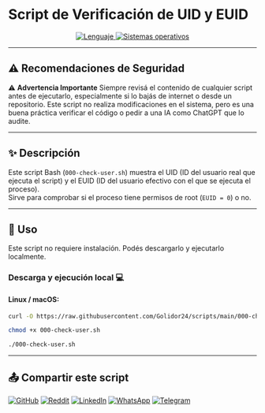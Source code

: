 # Script de Verificación de UID y EUID

<p align="center">
    <a href="https://www.man7.org/linux/man-pages/man1/bash.1.html">
        <img src="https://img.shields.io/badge/Lenguaje-Bash-4EAA25?style=flat&logo=gnubash&labelColor=363D44" alt="Lenguaje">
    </a>
    <a href="https://www.debian.org/">
        <img src="https://img.shields.io/badge/OS-Linux%20%7C%20Debian-blue?style=flat&logoColor=b0c0c0&labelColor=363D44" alt="Sistemas operativos">
    </a>
</p>

---

## ⚠️ Recomendaciones de Seguridad

⚠️ **Advertencia Importante** 
Siempre revisá el contenido de cualquier script antes de ejecutarlo, especialmente si lo bajás de internet o desde un repositorio. Este script no realiza modificaciones en el sistema, pero es una buena práctica verificar el código o pedir a una IA como ChatGPT que lo audite.

---

## ✨ Descripción

Este script Bash (`000-check-user.sh`) muestra el UID (ID del usuario real que ejecuta el script) y el EUID (ID del usuario efectivo con el que se ejecuta el proceso).  
Sirve para comprobar si el proceso tiene permisos de root (`EUID = 0`) o no.

---

## 🚀 Uso

Este script no requiere instalación. Podés descargarlo y ejecutarlo localmente.

### Descarga y ejecución local 💻

#### Linux / macOS:

```bash
curl -O https://raw.githubusercontent.com/Golidor24/scripts/main/000-check-user.sh

chmod +x 000-check-user.sh

./000-check-user.sh
```

---

## 📤 Compartir este script

[![GitHub](https://img.shields.io/badge/Compartir-181717?logo=github&logoColor=white)](https://github.com/Golidor24/scripts/blob/main/Linux/000-user-check.sh)
[![Reddit](https://img.shields.io/badge/Compartir-FF4500?logo=reddit&logoColor=white)](https://www.reddit.com/submit?url=https://github.com/Golidor24/scripts/blob/main/Linux/000-user-check.sh)
[![LinkedIn](https://img.shields.io/badge/LinkedIn-Compartir-0077B5?style=flat&logo=linkedin)](https://www.linkedin.com/sharing/share-offsite/?url=https://github.com/Golidor24/scripts/blob/main/Linux/000-user-check.sh)
[![WhatsApp](https://img.shields.io/badge/Compartir-25D366?logo=whatsapp&logoColor=white)](https://wa.me/?text=Revisá%20este%20script:%20https://github.com/Golidor24/scripts/blob/main/Linux/000-user-check.sh)
[![Telegram](https://img.shields.io/badge/Compartir-0088CC?logo=telegram&logoColor=white)](https://t.me/share/url?url=https://github.com/Golidor24/scripts/blob/main/Linux/000-user-check.sh)
